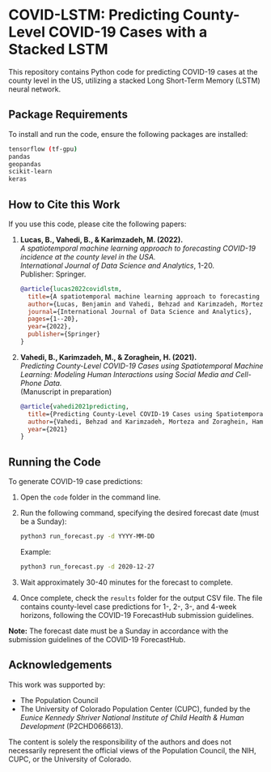# COVID-LSTM: Predicting County-Level COVID-19 Cases with a Stacked LSTM

This repository contains Python code for predicting COVID-19 cases at the county level in the US, utilizing a stacked Long Short-Term Memory (LSTM) neural network.

## Package Requirements

To install and run the code, ensure the following packages are installed:

```bash
tensorflow (tf-gpu)
pandas
geopandas
scikit-learn
keras
```

## How to Cite this Work

If you use this code, please cite the following papers:

1. **Lucas, B., Vahedi, B., & Karimzadeh, M. (2022).**  
   *A spatiotemporal machine learning approach to forecasting COVID-19 incidence at the county level in the USA.*  
   *International Journal of Data Science and Analytics*, 1-20.  
   Publisher: Springer.

    ```bibtex
    @article{lucas2022covidlstm,
      title={A spatiotemporal machine learning approach to forecasting COVID-19 incidence at the county level in the USA},
      author={Lucas, Benjamin and Vahedi, Behzad and Karimzadeh, Morteza},
      journal={International Journal of Data Science and Analytics},
      pages={1--20},
      year={2022},
      publisher={Springer}
    }
    ```

2. **Vahedi, B., Karimzadeh, M., & Zoraghein, H. (2021).**  
   *Predicting County-Level COVID-19 Cases using Spatiotemporal Machine Learning: Modeling Human Interactions using Social Media and Cell-Phone Data.*  
   (Manuscript in preparation)

    ```bibtex
    @article{vahedi2021predicting,
      title={Predicting County-Level COVID-19 Cases using Spatiotemporal Machine Learning: Modeling Human Interactions using Social Media and Cell-Phone Data},
      author={Vahedi, Behzad and Karimzadeh, Morteza and Zoraghein, Hamidreza},
      year={2021}
    }
    ```

## Running the Code

To generate COVID-19 case predictions:

1. Open the `code` folder in the command line.
2. Run the following command, specifying the desired forecast date (must be a Sunday):

    ```bash
    python3 run_forecast.py -d YYYY-MM-DD
    ```

   Example:

    ```bash
    python3 run_forecast.py -d 2020-12-27
    ```

3. Wait approximately 30-40 minutes for the forecast to complete.
4. Once complete, check the `results` folder for the output CSV file. The file contains county-level case predictions for 1-, 2-, 3-, and 4-week horizons, following the COVID-19 ForecastHub submission guidelines.

**Note:** The forecast date must be a Sunday in accordance with the submission guidelines of the COVID-19 ForecastHub.

## Acknowledgements

This work was supported by:

- The Population Council
- The University of Colorado Population Center (CUPC), funded by the *Eunice Kennedy Shriver National Institute of Child Health & Human Development* (P2CHD066613).

The content is solely the responsibility of the authors and does not necessarily represent the official views of the Population Council, the NIH, CUPC, or the University of Colorado.
